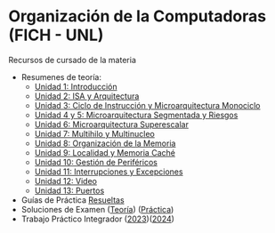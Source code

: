 # Organización de la Computadoras (FICH - UNL)

Recursos de cursado de la materia

- Resumenes de teoría:
  - [Unidad 1: Introducción](https://github.com/Lucasa98/Org-Computadoras/blob/main/Teoria/Unidad%201%20-%20Conceptos.pdf)
  - [Unidad 2: ISA y Arquitectura](https://github.com/Lucasa98/Org-Computadoras/blob/main/Teoria/Unidad%202%20-%20Niveles%20de%20Abstracci%C3%B3n%2C%20ISA%20y%20Arquitectura.pdf)
  - [Unidad 3: Ciclo de Instrucción y Microarquitectura Monociclo](https://github.com/Lucasa98/Org-Computadoras/blob/main/Teoria/Unidad%203%20-%20Ciclo%20de%20Instrucci%C3%B3n%20e%20Implementaci%C3%B3n%20Monociclo.pdf)
  - [Unidad 4 y 5: Microarquitectura Segmentada y Riesgos](https://github.com/Lucasa98/Org-Computadoras/blob/main/Teoria/Unidad%204%20y%205%20-%20Microarquitectura%20Segmentada%20y%20Riesgos.pdf)
  - [Unidad 6: Microarquitectura Superescalar](https://github.com/Lucasa98/Org-Computadoras/blob/main/Teoria/Unidad%206%20-%20Microarquitectura%20Superescalar.pdf)
  - [Unidad 7: Multihilo y Multinucleo](https://github.com/Lucasa98/Org-Computadoras/blob/main/Teoria/Unidad%207%20-%20Arquitectura%20Multihilo%20y%20Multinucleo.pdf)
  - [Unidad 8: Organización de la Memoria](https://github.com/Lucasa98/Org-Computadoras/blob/main/Teoria/Unidad%208%20-%20Organizaci%C3%B3n%20de%20la%20Memoria.pdf)
  - [Unidad 9: Localidad y Memoria Caché](https://github.com/Lucasa98/Org-Computadoras/blob/main/Teoria/Unidad%209%20-%20Localidad%20y%20Memoria%20Cache.pdf)
  - [Unidad 10: Gestión de Periféricos](https://github.com/Lucasa98/Org-Computadoras/blob/main/Teoria/Unidad%2010%20-%20Gesti%C3%B3n%20de%20Perif%C3%A9ricos.pdf)
  - [Unidad 11: Interrupciones y Excepciones](https://github.com/Lucasa98/Org-Computadoras/blob/main/Teoria/Unidad%2011%20-%20Interrupciones%20y%20Excepciones.pdf)
  - [Unidad 12: Video](https://github.com/Lucasa98/Org-Computadoras/blob/main/Teoria/Unidad%2012%20-%20Video.pdf)
  - [Unidad 13: Puertos](https://github.com/Lucasa98/Org-Computadoras/blob/main/Teoria/Unidad%2013%20-%20Puertos.pdf)
- Guías de Práctica [Resueltas](https://github.com/Lucasa98/Org-Computadoras/tree/main/Practica)
- Soluciones de Examen ([Teoría](https://github.com/Lucasa98/Org-Computadoras/blob/main/Examenes/Soluciones/Preguntas%20de%20Examen.pdf)) ([Práctica](https://github.com/Lucasa98/Org-Computadoras/blob/main/Examenes/Soluciones/Practica%20de%20Examen.pdf))
- Trabajo Práctico Integrador ([2023](https://github.com/Lucasa98/Org-Computadoras/tree/main/TPI%20(2023)))([2024](https://github.com/hPixal/simple-risc-v))
